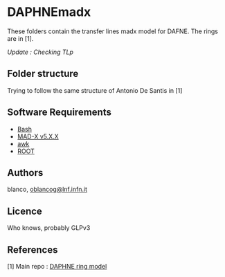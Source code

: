DAPHNEmadx   
===========
These folders contain the transfer lines madx model for DAFNE. The rings are in [1].

_Update : Checking TLp_
 
## Folder structure
Trying to follow the same structure of Antonio De Santis in [1]

## Software Requirements
* [Bash](https://it.wikipedia.org/wiki/Bash)
* [MAD-X v5.X.X](http://madx.web.cern.ch/madx/)
* [awk](https://en.wikipedia.org/wiki/AWK)
* [ROOT](https://root.cern.ch/)


## Authors
blanco, oblancog@lnf.infn.it  

## Licence
Who knows, probably GLPv3

## References   
[1] Main repo : [DAPHNE ring model](https://wiki.infn.it/strutture/lnf/da/dafne/mad-x_modeling)
